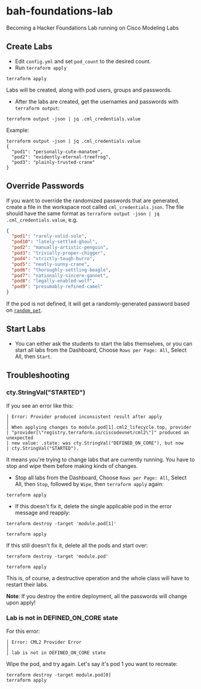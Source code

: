 # bah-foundations-lab

Becoming a Hacker Foundations Lab running on Cisco Modeling Labs

## Create Labs

* Edit `config.yml` and set `pod_count` to the desired count.
* Run `terraform apply`

```
terraform apply
```

Labs will be created, along with pod users, groups and passwords.

* After the labs are created, get the usernames and passwords with 
  `terraform output`:

```
terraform output -json | jq .cml_credentials.value
```

Example:
```
terraform output -json | jq .cml_credentials.value
{
  "pod1": "personally-cute-manatee",
  "pod2": "evidently-eternal-treefrog",
  "pod3": "plainly-trusted-crane"
} 
```

## Override Passwords

If you want to override the randomized passwords that are generated, create a file
in the workspace root called `cml_credentials.json`.  The file should have the same
format as `terraform output -json | jq .cml_credentials.value`, e.g.

```json
{
  "pod1": "rarely-valid-sole",
  "pod10": "lately-settled-ghoul",
  "pod2": "manually-artistic-penguin",
  "pod3": "trivially-proper-chigger",
  "pod4": "strictly-tough-burro",
  "pod5": "neatly-sunny-crane",
  "pod6": "thoroughly-settling-beagle",
  "pod7": "nationally-sincere-gannet",
  "pod8": "legally-enabled-wolf",
  "pod9": "presumably-refined-camel"
}
```

If the pod is not defined, it will get a randomly-generated password based on
[`random_pet`](https://registry.terraform.io/providers/hashicorp/random/latest/docs/resources/pet).

## Start Labs

* You can either ask the students to start the labs themselves, or you can start
  all labs from the Dashboard, Choose `Rows per Page: All`, Select All,
  then `Start`.
  
## Troubleshooting

### cty.StringVal("STARTED")

If you see an error like this:
```
│ Error: Provider produced inconsistent result after apply
│
│ When applying changes to module.pod[1].cml2_lifecycle.top, provider
| "provider[\"registry.terraform.io/ciscodevnet/cml2\"]" produced an unexpected
| new value: .state: was cty.StringVal("DEFINED_ON_CORE"), but now
| cty.StringVal("STARTED").
```
It means you're trying to change labs that are currently running.  You have to
stop and wipe them before making kinds of changes.

* Stop all labs from the Dashboard, Choose `Rows per Page: All`, Select All,
  then `Stop`, followed by `Wipe`, then `terraform apply` again:

```
terraform apply
```

* If this doesn't fix it, delete the single applicable pod in the error message
  and reapply:

```
terraform destroy -target 'module.pod[1]'
```
```
terraform apply
```

If this still doesn't fix it, delete all the pods and start over:

```
terraform destroy -target 'module.pod'
```
```
terraform apply
```

This is, of course, a destructive operation and the whole class will have to restart their labs.

**Note**: If you destroy the entire deployment, all the passwords will change upon apply!

### Lab is not in DEFINED_ON_CORE state

For this error:
```
│ Error: CML2 Provider Error
│
│ lab is not in DEFINED_ON_CORE state
```
Wipe the pod, and try again.  Let's say it's pod 1 you want to recreate:

```
terraform destroy -target module.pod[0]
terraform apply
```
